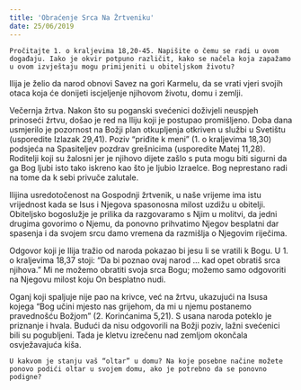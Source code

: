 ```yaml
---
title: 'Obraćenje Srca Na Žrtveniku'
date: 25/06/2019
---
```


`Pročitajte 1. o kraljevima 18,20-45. Napišite o čemu se radi u ovom događaju. Iako je okvir potpuno različit, kako se načela koja zapažamo u ovom izvještaju mogu primijeniti u obiteljskom životu?`

Ilija je želio da narod obnovi Savez na gori Karmelu, da se vrati vjeri svojih otaca koja će donijeti iscjeljenje njihovom životu, domu i zemlji.

Večernja žrtva. Nakon što su poganski svećenici doživjeli neuspjeh prinoseći žrtvu, došao je red na Iliju koji je postupao promišljeno. Doba dana usmjerilo je pozornost na Božji plan otkupljenja otkriven u službi u Svetištu (usporedite Izlazak 29,41). Poziv “priđite k meni” (1. o kraljevima 18,30) podsjeća na Spasiteljev pozdrav grešnicima (usporedite Matej 11,28). Roditelji koji su žalosni jer je njihovo dijete zašlo s puta mogu biti sigurni da ga Bog ljubi isto tako iskreno kao što je ljubio Izraelce. Bog neprestano radi na tome da k sebi privuče zalutale.

Ilijina usredotočenost na Gospodnji žrtvenik, u naše vrijeme ima istu vrijednost kada se Isus i Njegova spasonosna milost uzdižu u obitelji. Obiteljsko bogoslužje je prilika da razgovaramo s Njim u molitvi, da jedni drugima govorimo o Njemu, da ponovno prihvatimo Njegov besplatni dar spasenja i da svojem srcu damo vremena da razmišlja o Njegovim riječima.

Odgovor koji je Ilija tražio od naroda pokazao bi jesu li se vratili k Bogu. U 1. o kraljevima 18,37 stoji: “Da bi poznao ovaj narod ... kad opet obratiš srca njihova.” Mi ne možemo obratiti svoja srca Bogu; možemo samo odgovoriti na Njegovu milost koju On besplatno nudi.

Oganj koji spaljuje nije pao na krivce, već na žrtvu, ukazujući na Isusa kojega “Bog učini mjesto nas grijehom, da mi u njemu postanemo pravednošću Božjom” (2. Korinćanima 5,21). S usana naroda poteklo je priznanje i hvala. Budući da nisu odgovorili na Božji poziv, lažni svećenici bili su pogubljeni. Tada je kletvu izrečenu nad zemljom okončala osvježavajuća kiša.

`U kakvom je stanju vaš “oltar” u domu? Na koje posebne načine možete ponovo podići oltar u svojem domu, ako je potrebno da se ponovno podigne?`
